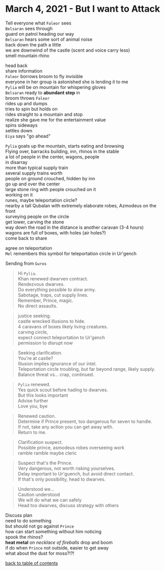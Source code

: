 # March 4, 2021 - But I want to Attack

Tell everyone what `Faleor` sees  
`Belsaran` sees through  
guard on patrol heading our way  
`Belsaran` hears some sort of animal noise  
back down the path a little  
we are downwind of the castle (scent and voice carry less)  
smell mountain rhino  

head back  
share information  
`Faleor` borrows broom to fly invisible  
everyone in her group is astonished she is lending it to me  
`Pylia` will be on mountain for whispering gloves  
`Belsaran` ready to **abundant step** in  
broom throws `Faleor`  
rides up and dumps  
tries to spin but holds on  
rides straight to a mountain and stop  
realize she gave me for the entertainment value  
spins sideways  
settles down  
`Eiya` says "go ahead"  

`Pylia` goats up the mountain, starts eating and browsing  
Flying over, barracks building, inn, rhinos in the stable  
a lot of people in the center, wagons, people  
in disarray  
more than typical supply train  
several supply trains worth  
people on ground crouched, hidden by inn  
go up and over the center  
large stone ring with people crouched on it  
working on it  
runes, maybe teleportation circle?  
nearby a tall Qubalan with extremely elaborate robes, Azmodeus on the front  
surveying people on the circle  
get lower, carving the stone  
way down the road in the distance is another caravan (3-4 hours)  
wagons are full of boxes, with holes (air holes?)  
come back to share  

agree on teleportation  
`Mel` remembers this symbol for teleportation circle in Ur'gench  

Sending from `Guros`  
> Hi `Pylia`.  
> Khan renewed dwarven contract.  
> Rendezvous dwarves.  
> Do everything possible to slow army.  
> Sabotage, traps, cut supply lines.  
> Remember, Prince, magic.  
> No direct assaults.  

> justice seeking.  
> castle wrecked illusions to hide.  
> 4 caravans of boxes likely living creatures.  
> carving circle,  
> expect connect teleportation to Ur'gench  
> permission to disrupt now  

> Seeking clarification.  
> You're at castle?  
> Illusion implies ignorance of our intel.  
> Teleportation circle troubling, but far beyond range, likely supply.  
> Balance threat vs... crap, continued.  

> `Pylia` renewed.  
> Yes quick scout before hading to dwarves.  
> But this looks important  
> Advise further  
> Love you, bye  

> Renewed caution.  
> Determine if Prince present, too dangerous for seven to handle.  
> If not, take any action you can get away with.  
> Return to me.  

> Clarification suspect.  
> Possible prince, asmodeus robes overseeing work  
> ramble ramble maybe cleric  

> Suspect that's the Prince.  
> Very dangerous, not worth risking yourselves.  
> Delay important to Ur'guench, but avoid direct contact.  
> If that's only possibility, head to dwarves.  

> Understood we...  
> Caution understood  
> We will do what we can safely  
> Head too dwarves, discuss strategy with others  

Discuss plan  
need to do something  
but should not go against `Prince`  
how can start something without him noticing  
spook the rhinos?  
**heat metal** on _necklace of fireballs_ drop and boom  
if do when `Prince` not outside, easier to get away  
what about the dust for moss?!?!  

[back to table of contents](/sessions/README.md)
